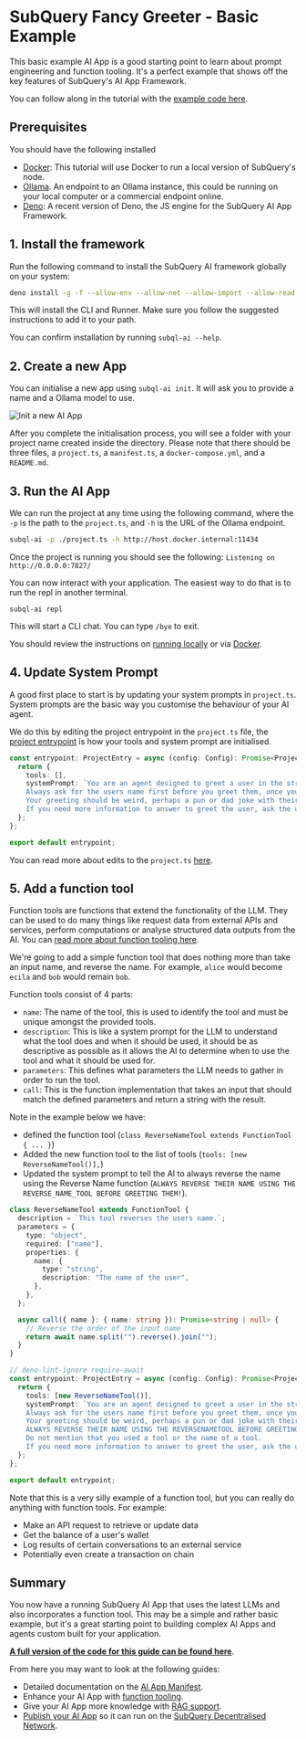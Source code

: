 # SubQuery Fancy Greeter - Basic Example

This basic example AI App is a good starting point to learn about prompt engineering and function tooling. It's a perfect example that shows off the key features of SubQuery's AI App Framework.

You can follow along in the tutorial with the [example code here](https://github.com/subquery/subql-ai-app-example/tree/main/fancy-greeter).

## Prerequisites

You should have the following installed

- [Docker](https://docker.com/): This tutorial will use Docker to run a local version of SubQuery's node.
- [Ollama](https://ollama.com/). An endpoint to an Ollama instance, this could be running on your local computer or a commercial endpoint online.
- [Deno](https://docs.deno.com/runtime/getting_started/installation/): A recent version of Deno, the JS engine for the SubQuery AI App Framework.

## 1. Install the framework

Run the following command to install the SubQuery AI framework globally on your system:

```bash
deno install -g -f --allow-env --allow-net --allow-import --allow-read --allow-write --allow-ffi --allow-run --unstable-worker-options -n subql-ai jsr:@subql/ai-app-framework/cli
```

This will install the CLI and Runner. Make sure you follow the suggested instructions to add it to your path.

You can confirm installation by running `subql-ai --help`.

## 2. Create a new App

You can initialise a new app using `subql-ai init`. It will ask you to provide a name and a Ollama model to use.

![Init a new AI App](/assets/img/ai/guide-init.png)

After you complete the initialisation process, you will see a folder with your project name created inside the directory. Please note that there should be three files, a `project.ts`, a `manifest.ts`, a `docker-compose.yml`, and a `README.md`.

## 3. Run the AI App

We can run the project at any time using the following command, where the `-p` is the path to the `project.ts`, and `-h` is the URL of the Ollama endpoint.

```bash
subql-ai -p ./project.ts -h http://host.docker.internal:11434
```

Once the project is running you should see the following: `Listening on http://0.0.0.0:7827/`

You can now interact with your application. The easiest way to do that is to run the repl in another terminal.

```shell
subql-ai repl
```

This will start a CLI chat. You can type `/bye` to exit.

You should review the instructions on [running locally](../run/local.md) or via [Docker](../run/docker.md).

## 4. Update System Prompt

A good first place to start is by updating your system prompts in `project.ts`. System prompts are the basic way you customise the behaviour of your AI agent.

We do this by editing the project entrypoint in the `project.ts` file, the [project entrypoint](../build/app.md#project-entrypoint) is how your tools and system prompt are initialised.

```ts
const entrypoint: ProjectEntry = async (config: Config): Promise<Project> => {
  return {
    tools: [],
    systemPrompt: `You are an agent designed to greet a user in the strangest way possible.
    Always ask for the users name first before you greet them, once you have this information, you can greet them in a unique way.
    Your greeting should be weird, perhaps a pun or dad joke with their name. Please be funny, interesting, weird, and/or unique.
    If you need more information to answer to greet the user, ask the user for more details.`,
  };
};

export default entrypoint;
```

You can read more about edits to the `project.ts` [here](../build/app.md).

## 5. Add a function tool

Function tools are functions that extend the functionality of the LLM. They can be used to do many things like request data from external APIs and services, perform computations or analyse structured data outputs from the AI. You can [read more about function tooling here](../build/function_tools.md).

We're going to add a simple function tool that does nothing more than take an input name, and reverse the name. For example, `alice` would become `ecila` and `bob` would remain `bob`.

Function tools consist of 4 parts:

- `name`: The name of the tool, this is used to identify the tool and must be unique amongst the provided tools.
- `description`: This is like a system prompt for the LLM to understand what the tool does and when it should be used, it should be as descriptive as possible as it allows the AI to determine when to use the tool and what it should be used for.
- `parameters`: This defines what parameters the LLM needs to gather in order to run the tool.
- `call`: This is the function implementation that takes an input that should match the defined parameters and return a string with the result.

Note in the example below we have:

- defined the function tool (`class ReverseNameTool extends FunctionTool { ... }`)
- Added the new function tool to the list of tools (`tools: [new ReverseNameTool()],`)
- Updated the system prompt to tell the AI to always reverse the name using the Reverse Name function (`ALWAYS REVERSE THEIR NAME USING THE REVERSE_NAME_TOOL BEFORE GREETING THEM!`).

```ts
class ReverseNameTool extends FunctionTool {
  description = `This tool reverses the users name.`;
  parameters = {
    type: "object",
    required: ["name"],
    properties: {
      name: {
        type: "string",
        description: "The name of the user",
      },
    },
  };

  async call({ name }: { name: string }): Promise<string | null> {
    // Reverse the order of the input name
    return await name.split("").reverse().join("");
  }
}

// deno-lint-ignore require-await
const entrypoint: ProjectEntry = async (config: Config): Promise<Project> => {
  return {
    tools: [new ReverseNameTool()],
    systemPrompt: `You are an agent designed to greet a user in the strangest way possible.
    Always ask for the users name first before you greet them, once you have this information, you can greet them in a unique way.
    Your greeting should be weird, perhaps a pun or dad joke with their name. Please be funny, interesting, weird, and/or unique.
    ALWAYS REVERSE THEIR NAME USING THE REVERSENAMETOOL BEFORE GREETING THEM!
    Do not mention that you used a tool or the name of a tool.
    If you need more information to answer to greet the user, ask the user for more details.`,
  };
};

export default entrypoint;
```

Note that this is a very silly example of a function tool, but you can really do anything with function tools. For example:

- Make an API request to retrieve or update data
- Get the balance of a user's wallet
- Log results of certain conversations to an external service
- Potentially even create a transaction on chain

## Summary

You now have a running SubQuery AI App that uses the latest LLMs and also incorporates a function tool. This may be a simple and rather basic example, but it's a great starting point to building complex AI Apps and agents custom built for your application.

[**A full version of the code for this guide can be found here**](https://github.com/subquery/subql-ai-app-example/tree/main/fancy-greeter).

From here you may want to look at the following guides:

- Detailed documentation on the [AI App Manifest](../build/app.md).
- Enhance your AI App with [function tooling](../build/function_tools.md).
- Give your AI App more knowledge with [RAG support](../build/rag.md).
- [Publish your AI App](../publish/publish.md) so it can run on the [SubQuery Decentralised Network](https://app.subquery.network).
